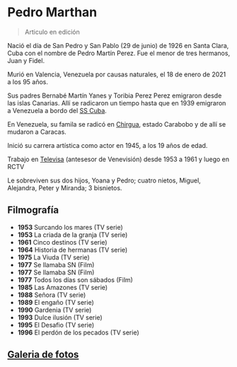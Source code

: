 # Pedro Marthan

> Articulo en edición

Nació el día de San Pedro y San Pablo (29 de junio) de 1926 en Santa Clara, Cuba con el nombre de Pedro Martín Perez. Fue el menor de tres hermanos, Juan y Fidel.

Murió en Valencia, Venezuela por causas naturales, el 18 de enero de 2021 a los 95 años.

Sus padres Bernabé Martín Yanes y Toribia Perez Perez emigraron desde las islas Canarias. Allí se radicaron un tiempo hasta que en 1939 emigraron a Venezuela a bordo del [SS Cuba](https://en.wikipedia.org/wiki/German_submarine_U-1195#Service_history).

En Venezuela, su famila se radicó en [Chirgua](https://es.wikipedia.org/wiki/Chirgua), estado Carabobo y de allí se mudaron a Caracas.

Inició su carrera artística como actor en 1945, a los 19 años de edad.

Trabajo en [Televisa](<https://es.wikipedia.org/wiki/Televisa_(Venezuela)>) (antesesor de Venevisión) desde 1953 a 1961 y luego en RCTV

Le sobreviven sus dos hijos, Yoana y Pedro; cuatro nietos, Miguel, Alejandra, Peter y Miranda; 3 bisnietos.

## Filmografía

- **1953** Surcando los mares (TV serie)
- **1953** La criada de la granja (TV serie)
- **1961** Cinco destinos (TV serie)
- **1964** Historia de hermanas (TV serie)
- **1975** La Viuda (TV serie)
- **1977** Se llamaba SN (Film)
- **1977** Se llamaba SN (Film)
- **1977** Todos los días son sábados (Film)
- **1985** Las Amazones (TV serie)
- **1988** Señora (TV serie)
- **1989** El engaño (TV serie)
- **1990** Gardenia (TV serie)
- **1993** Dulce ilusión (TV serie)
- **1995** El Desafio (TV serie)
- **1996** El perdón de los pecados (TV serie)

## [Galeria de fotos](/gallery)
